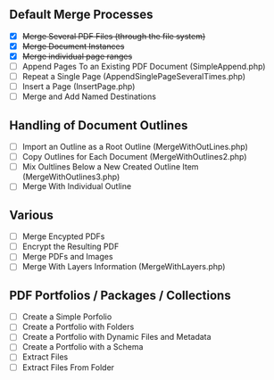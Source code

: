 
## Default Merge Processes
- [x] ~~Merge Several PDF Files (through the file system)~~
- [x] ~~Merge Document Instances~~
- [x] ~~Merge individual page ranges~~
- [ ] Append Pages To an Existing PDF Document (SimpleAppend.php)
- [ ] Repeat a Single Page (AppendSinglePageSeveralTimes.php)
- [ ] Insert a Page (InsertPage.php)
- [ ] Merge and Add Named Destinations

## Handling of Document Outlines
- [ ] Import an Outline as a Root Outline (MergeWithOutLines.php)
- [ ] Copy Outlines for Each Document (MergeWithOutlines2.php)
- [ ] Mix Oultlines Below a New Created Outline Item (MergeWithOutlines3.php)
- [ ] Merge With Individual Outline

## Various
- [ ] Merge Encypted PDFs
- [ ] Encrypt the Resulting PDF
- [ ] Merge PDFs and Images
- [ ] Merge With Layers Information (MergeWithLayers.php)

## PDF Portfolios / Packages / Collections
- [ ] Create a Simple Porfolio
- [ ] Create a Portfolio with Folders
- [ ] Create a Portfolio with Dynamic Files and Metadata
- [ ] Create a Portfolio with a Schema
- [ ] Extract Files
- [ ] Extract Files From Folder

